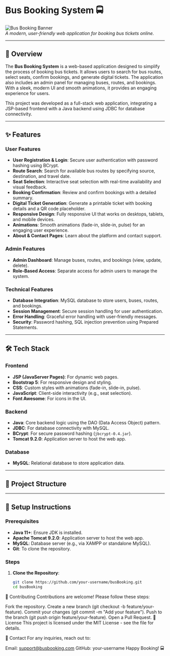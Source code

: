 # Bus Booking System 🚍

![Bus Booking Banner](https://via.placeholder.com/1200x400.png?text=Bus+Booking+System)  
*A modern, user-friendly web application for booking bus tickets online.*

---

## 📝 Overview

The **Bus Booking System** is a web-based application designed to simplify the process of booking bus tickets. It allows users to search for bus routes, select seats, confirm bookings, and generate digital tickets. The application also includes an admin panel for managing buses, routes, and bookings. With a sleek, modern UI and smooth animations, it provides an engaging experience for users.

This project was developed as a full-stack web application, integrating a JSP-based frontend with a Java backend using JDBC for database connectivity.

---

## ✨ Features

### User Features
- **User Registration & Login**: Secure user authentication with password hashing using BCrypt.
- **Route Search**: Search for available bus routes by specifying source, destination, and travel date.
- **Seat Selection**: Interactive seat selection with real-time availability and visual feedback.
- **Booking Confirmation**: Review and confirm bookings with a detailed summary.
- **Digital Ticket Generation**: Generate a printable ticket with booking details and a QR code placeholder.
- **Responsive Design**: Fully responsive UI that works on desktops, tablets, and mobile devices.
- **Animations**: Smooth animations (fade-in, slide-in, pulse) for an engaging user experience.
- **About & Contact Pages**: Learn about the platform and contact support.

### Admin Features
- **Admin Dashboard**: Manage buses, routes, and bookings (view, update, delete).
- **Role-Based Access**: Separate access for admin users to manage the system.

### Technical Features
- **Database Integration**: MySQL database to store users, buses, routes, and bookings.
- **Session Management**: Secure session handling for user authentication.
- **Error Handling**: Graceful error handling with user-friendly messages.
- **Security**: Password hashing, SQL injection prevention using Prepared Statements.

---

## 🛠️ Tech Stack

### Frontend
- **JSP (JavaServer Pages)**: For dynamic web pages.
- **Bootstrap 5**: For responsive design and styling.
- **CSS**: Custom styles with animations (fade-in, slide-in, pulse).
- **JavaScript**: Client-side interactivity (e.g., seat selection).
- **Font Awesome**: For icons in the UI.

### Backend
- **Java**: Core backend logic using the DAO (Data Access Object) pattern.
- **JDBC**: For database connectivity with MySQL.
- **BCrypt**: For secure password hashing (`jbcrypt-0.4.jar`).
- **Tomcat 9.2.0**: Application server to host the web app.

### Database
- **MySQL**: Relational database to store application data.

---

## 📂 Project Structure

---

## 🚀 Setup Instructions

### Prerequisites
- **Java 11+**: Ensure JDK is installed.
- **Apache Tomcat 9.2.0**: Application server to host the web app.
- **MySQL**: Database server (e.g., via XAMPP or standalone MySQL).
- **Git**: To clone the repository.

### Steps

1. **Clone the Repository**:
   ```bash
   git clone https://github.com/your-username/busBooking.git
   cd busBooking


🤝 Contributing
Contributions are welcome! Please follow these steps:

Fork the repository.
Create a new branch (git checkout -b feature/your-feature).
Commit your changes (git commit -m "Add your feature").
Push to the branch (git push origin feature/your-feature).
Open a Pull Request.
📜 License
This project is licensed under the MIT License - see the  file for details.

📧 Contact
For any inquiries, reach out to:

Email: support@busbooking.com
GitHub: your-username
Happy Booking! 🚍
